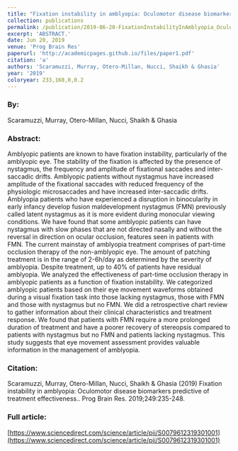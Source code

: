 ```yaml
---
title: "Fixation instability in amblyopia: Oculomotor disease biomarkers predictive of treatment effectiveness."
collection: publications
permalink: /publication/2019-06-20-FixationInstabilityInAmblyopia_OculomotorDiseaseBiomarkersPredi
excerpt: 'ABSTRACT.'
date: Jun 20, 2019
venue: 'Prog Brain Res'
paperurl: 'http://academicpages.github.io/files/paper1.pdf'
citation: 'a'
authors: 'Scaramuzzi, Murray, Otero-Millan, Nucci, Shaikh & Ghasia'
year: '2019'
coloryear: 233,168,0,0.2
---
```


### By: 
Scaramuzzi, Murray, Otero-Millan, Nucci, Shaikh & Ghasia

### Abstract: 
Amblyopic patients are known to have fixation instability, particularly of the amblyopic eye. The stability of the fixation is affected by the presence of nystagmus, the frequency and amplitude of fixational saccades and inter-saccadic drifts. Amblyopic patients without nystagmus have increased amplitude of the fixational saccades with reduced frequency of the physiologic microsaccades and have increased inter-saccadic drifts. Amblyopia patients who have experienced a disruption in binocularity in early infancy develop fusion maldevelopment nystagmus (FMN) previously called latent nystagmus as it is more evident during monocular viewing conditions. We have found that some amblyopic patients can have nystagmus with slow phases that are not directed nasally and without the reversal in direction on ocular occlusion, features seen in patients with FMN. The current mainstay of amblyopia treatment comprises of part-time occlusion therapy of the non-amblyopic eye. The amount of patching treatment is in the range of 2-6h/day as determined by the severity of amblyopia. Despite treatment, up to 40% of patients have residual amblyopia. We analyzed the effectiveness of part-time occlusion therapy in amblyopic patients as a function of fixation instability. We categorized amblyopic patients based on their eye movement waveforms obtained during a visual fixation task into those lacking nystagmus, those with FMN and those with nystagmus but no FMN. We did a retrospective chart review to gather information about their clinical characteristics and treatment response. We found that patients with FMN require a more prolonged duration of treatment and have a poorer recovery of stereopsis compared to patients with nystagmus but no FMN and patients lacking nystagmus. This study suggests that eye movement assessment provides valuable information in the management of amblyopia.

### Citation: 
Scaramuzzi, Murray, Otero-Millan, Nucci, Shaikh & Ghasia (2019) Fixation instability in amblyopia: Oculomotor disease biomarkers predictive of treatment effectiveness.. Prog Brain Res. 2019;249:235-248. 

### Full article: 
[https://www.sciencedirect.com/science/article/pii/S0079612319301001](https://www.sciencedirect.com/science/article/pii/S0079612319301001)
